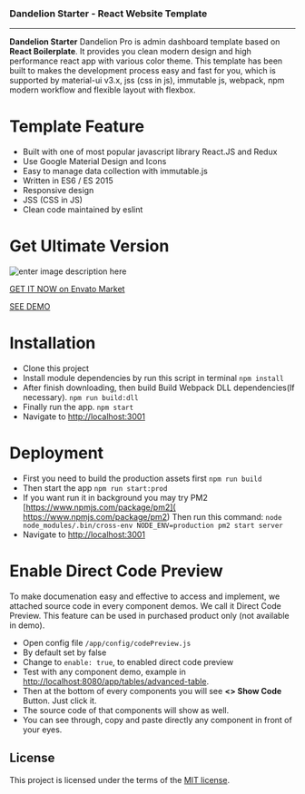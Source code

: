 ### Dandelion Starter - React Website Template
----------
**Dandelion Starter** Dandelion Pro is admin dashboard template based on **React Boilerplate**. It provides you clean modern design and high performance react app with various color theme. This template has been built to makes the development process easy and fast for you, which is supported by material-ui v3.x, jss (css in js), immutable js, webpack, npm modern workflow and flexible layout with flexbox.

# Template Feature

-   Built with one of most popular javascript library React.JS and Redux
-   Use Google Material Design and Icons
-   Easy to manage data collection with immutable.js
-   Written in ES6 / ES 2015
-   Responsive design
-   JSS (CSS in JS)
-   Clean code maintained by eslint

# Get Ultimate Version
![enter image description here](https://res.cloudinary.com/walden-global-services/image/upload/v1545108228/promo/SocmedPromo_Dec.jpg)

[GET IT NOW on Envato Market](https://themeforest.net/item/dandelion-pro-react-admin-dashboard-template/22890261)

[SEE DEMO](http://dandelion.ux-maestro.com)


# Installation

 - Clone this project
 - Install module dependencies by run this script in terminal
    `npm install`
 - After finish downloading, then build Build Webpack DLL dependencies(If necessary).
	 `npm run build:dll`
 - Finally run the app.
	 `npm start`
 - Navigate to  [http://localhost:3001](http://localhost:3001)

# Deployment

 - First you need to build the production assets first
    `npm run build`
 - Then start the app
    `npm run start:prod`
 - If you want run it in background you may try PM2 [https://www.npmjs.com/package/pm2]( https://www.npmjs.com/package/pm2) Then run this command:
    `node node_modules/.bin/cross-env NODE_ENV=production pm2 start server`
 - Navigate to  [http://localhost:3001](http://localhost:3001)

# Enable Direct Code Preview
To make documenation easy and effective to access and implement, we attached source code in every component demos. We call it Direct Code Preview. This feature can be used in purchased product only (not available in demo).

 - Open config file  `/app/config/codePreview.js`
 - By default set by false
 - Change to  `enable: true`, to enabled direct code preview
 -   Test with any component demo, example in  [http://localhost:8080/app/tables/advanced-table](http://localhost:8080/app/tables/advanced-table).
-   Then at the bottom of every components you will see  **<> Show Code**  Button. Just click it.
-   The source code of that components will show as well.
-   You can see through, copy and paste directly any component in front of your eyes.

## License
This project is licensed under the terms of the [MIT license](https://github.com/ilhammeidi/boss-lite/blob/master/LICENSE.txt).


 
